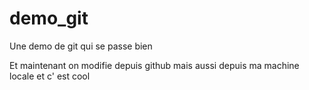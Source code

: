 # demo_git
Une demo de git qui se passe bien

Et maintenant on modifie depuis github
mais aussi depuis ma machine locale et c' est cool

